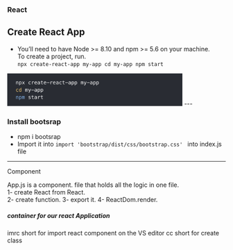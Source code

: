 ### React
## Create React App
- You’ll need to have Node >= 8.10 and npm >= 5.6 on your machine.  
To create a project, run.   
`npx create-react-app my-app
cd my-app
npm start`
<img src="Images/Createapp.png" height="75px"/>
---

### Install bootsrap
  - npm i bootsrap
  - Import it into `import 'bootstrap/dist/css/bootstrap.css' ` into index.js file







---
Component

App.js is a component. file that holds all the logic in one file.     
1- create React from React.  
2- create function. 
3- export it. 
4- ReactDom.render.

<h5> <div id="root"></div> container for our react Application </h5>

imrc short for import react component on the VS editor
cc short for create class


